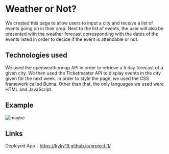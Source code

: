 # Weather or Not?

We created this page to allow users to input a city and receive a list of events going on in their area. Next to the list of events, the user will also be presented with the weather forecast corresponding with the dates of the events listed in order to decide if the event is attendable or not. 

## Technologies used
We used the openweathermap API in order to retrieve a 5 day forecast of a given city. We then used the Ticketmaster API to display events in the city given for the next week. In order to style the page, we used the CSS framework called Bulma. Other than that, the only languages we used were HTML and JavaScript.

## Example
![maybe](https://user-images.githubusercontent.com/106569591/181666143-a2a37fe2-0ee6-4a8d-9e1e-255b555da020.png)


## Links
Deployed App - https://kyky19.github.io/project-1/
